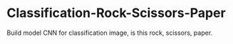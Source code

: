 # Classification-Rock-Scissors-Paper
Build model CNN for classification image, is this rock, scissors, paper.
